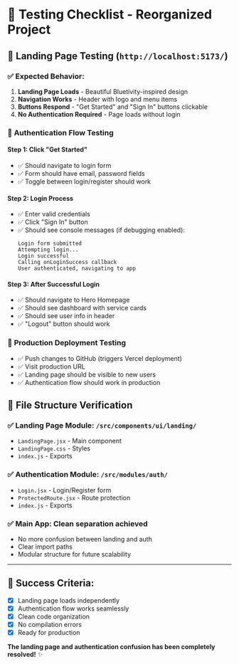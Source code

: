 # 🧪 **Testing Checklist - Reorganized Project**

## 🎯 **Landing Page Testing** (`http://localhost:5173/`)

### ✅ **Expected Behavior:**
1. **Landing Page Loads** - Beautiful Bluetivity-inspired design
2. **Navigation Works** - Header with logo and menu items
3. **Buttons Respond** - "Get Started" and "Sign In" buttons clickable
4. **No Authentication Required** - Page loads without login

### 🔐 **Authentication Flow Testing**

#### **Step 1: Click "Get Started"**
- ✅ Should navigate to login form
- ✅ Form should have email, password fields
- ✅ Toggle between login/register should work

#### **Step 2: Login Process**  
- ✅ Enter valid credentials
- ✅ Click "Sign In" button
- ✅ Should see console messages (if debugging enabled):
  ```
  Login form submitted
  Attempting login...
  Login successful
  Calling onLoginSuccess callback
  User authenticated, navigating to app
  ```

#### **Step 3: After Successful Login**
- ✅ Should navigate to Hero Homepage
- ✅ Should see dashboard with service cards
- ✅ Should see user info in header
- ✅ "Logout" button should work

### 🚀 **Production Deployment Testing**
- ✅ Push changes to GitHub (triggers Vercel deployment)
- ✅ Visit production URL
- ✅ Landing page should be visible to new users
- ✅ Authentication flow should work in production

## 📁 **File Structure Verification**

### ✅ **Landing Page Module**: `/src/components/ui/landing/`
- `LandingPage.jsx` - Main component
- `LandingPage.css` - Styles
- `index.js` - Exports

### ✅ **Authentication Module**: `/src/modules/auth/`  
- `Login.jsx` - Login/Register form
- `ProtectedRoute.jsx` - Route protection
- `index.js` - Exports

### ✅ **Main App**: Clean separation achieved
- No more confusion between landing and auth
- Clear import paths
- Modular structure for future scalability

---
## 🎉 **Success Criteria:**
- [x] Landing page loads independently
- [x] Authentication flow works seamlessly  
- [x] Clean code organization
- [x] No compilation errors
- [x] Ready for production

**The landing page and authentication confusion has been completely resolved!** ✨
